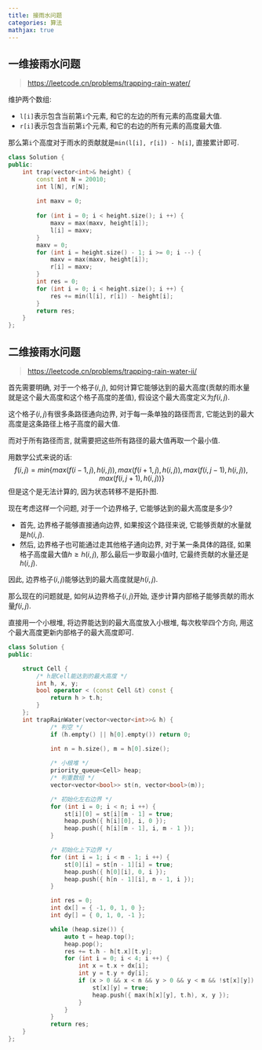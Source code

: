 ```yaml
---
title: 接雨水问题
categories: 算法
mathjax: true
---
```




## 一维接雨水问题

> https://leetcode.cn/problems/trapping-rain-water/

维护两个数组:

* `l[i]`表示包含当前第`i`个元素, 和它的左边的所有元素的高度最大值.
* `r[i]`表示包含当前第`i`个元素, 和它的右边的所有元素的高度最大值.

那么第`i`个高度对于雨水的贡献就是`min(l[i], r[i]) - h[i]`, 直接累计即可.

```cpp
class Solution {
public:
    int trap(vector<int>& height) {
        const int N = 20010;
        int l[N], r[N];
        
        int maxv = 0;
        
        for (int i = 0; i < height.size(); i ++) {
            maxv = max(maxv, height[i]);
            l[i] = maxv;
        }
        maxv = 0;
        for (int i = height.size() - 1; i >= 0; i --) {
            maxv = max(maxv, height[i]);
            r[i] = maxv;
        }
        int res = 0;
        for (int i = 0; i < height.size(); i ++) {
            res += min(l[i], r[i]) - height[i];
        }
        return res;
    }
};
```



## 二维接雨水问题

> https://leetcode.cn/problems/trapping-rain-water-ii/

首先需要明确, 对于一个格子$(i, j)$, 如何计算它能够达到的最大高度(贡献的雨水量就是这个最大高度和这个格子高度的差值), 假设这个最大高度定义为$f(i, j)$.

这个格子$(i, j)$有很多条路径通向边界, 对于每一条单独的路径而言, 它能达到的最大高度是这条路径上格子高度的最大值.

而对于所有路径而言, 就需要把这些所有路径的最大值再取一个最小值.

用数学公式来说的话:
$$
f(i, j) = min\{max(f(i-1, j), h(i, j)), max(f(i + 1, j), h(i, j)), max(f(i, j - 1), h(i, j)), max(f(i, j + 1), h(i, j)) \}
$$
但是这个是无法计算的, 因为状态转移不是拓扑图.

现在考虑这样一个问题, 对于一个边界格子, 它能够达到的最大高度是多少?

* 首先, 边界格子能够直接通向边界, 如果按这个路径来说, 它能够贡献的水量就是$h(i, j)$.
* 然后, 边界格子也可能通过走其他格子通向边界, 对于某一条具体的路径, 如果格子高度最大值$h \geqslant h(i, j)$, 那么最后一步取最小值时, 它最终贡献的水量还是$h(i, j)$.

因此, 边界格子$(i, j)$能够达到的最大高度就是$h(i, j)$.

那么现在的问题就是, 如何从边界格子$(i, j)$开始, 逐步计算内部格子能够贡献的雨水量$f(i, j)$.

直接用一个小根堆, 将边界能达到的最大高度放入小根堆, 每次枚举四个方向, 用这个最大高度更新内部格子的最大高度即可.

```cpp
class Solution {
public:

    struct Cell {
        /* h是Cell能达到的最大高度 */
        int h, x, y;
        bool operator < (const Cell &t) const {
            return h > t.h;
        }
    };
    int trapRainWater(vector<vector<int>>& h) {
            /* 判空 */
            if (h.empty() || h[0].empty()) return 0;

            int n = h.size(), m = h[0].size();
            
            /* 小根堆 */
            priority_queue<Cell> heap;
            /* 判重数组 */
            vector<vector<bool>> st(n, vector<bool>(m));

            /* 初始化左右边界 */
            for (int i = 0; i < n; i ++) {
                st[i][0] = st[i][m - 1] = true;
                heap.push({ h[i][0], i, 0 });
                heap.push({ h[i][m - 1], i, m - 1 });
            }

            /* 初始化上下边界 */
            for (int i = 1; i < m - 1; i ++) {
                st[0][i] = st[n - 1][i] = true;
                heap.push({ h[0][i], 0, i });
                heap.push({ h[n - 1][i], n - 1, i });
            }

            int res = 0;
            int dx[] = { -1, 0, 1, 0 };
            int dy[] = { 0, 1, 0, -1 };

            while (heap.size()) {
                auto t = heap.top();
                heap.pop();
                res += t.h - h[t.x][t.y];
                for (int i = 0; i < 4; i ++) {
                    int x = t.x + dx[i];
                    int y = t.y + dy[i];
                    if (x > 0 && x < n && y > 0 && y < m && !st[x][y]) {
                        st[x][y] = true;
                        heap.push({ max(h[x][y], t.h), x, y });
                    }
                }
            }
            return res;
    }
};
```



